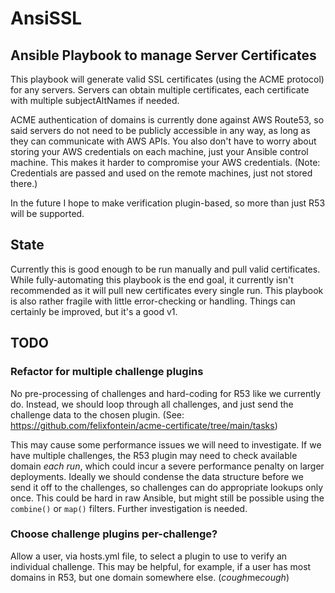 # AnsiSSL

## Ansible Playbook to manage Server Certificates
This playbook will generate valid SSL certificates (using the ACME protocol) for any servers.  Servers can obtain multiple certificates, each certificate with multiple subjectAltNames if needed.

ACME authentication of domains is currently done against AWS Route53, so said servers do not need to be publicly accessible in any way, as long as they can communicate with AWS APIs.  You also don't have to worry about storing your AWS credentials on each machine, just your Ansible control machine.  This makes it harder to compromise your AWS credentials.  (Note: Credentials are passed and used on the remote machines, just not stored there.)

In the future I hope to make verification plugin-based, so more than just R53 will be supported.


## State
Currently this is good enough to be run manually and pull valid certificates.  While fully-automating this playbook is the end goal, it currently isn't recommended as it will pull new certificates every single run.  This playbook is also rather fragile with little error-checking or handling.  Things can certainly be improved, but it's a good v1.


## TODO

### Refactor for multiple challenge plugins
No pre-processing of challenges and hard-coding for R53 like we currently do.  Instead, we should loop through all challenges, and just send the challenge data to the chosen plugin.  (See: https://github.com/felixfontein/acme-certificate/tree/main/tasks)

This may cause some performance issues we will need to investigate.  If we have multiple challenges, the R53 plugin may need to check available domain *each run*, which could incur a severe performance penalty on larger deployments.  Ideally we should condense the data structure before we send it off to the challenges, so challenges can do appropriate lookups only once.  This could be hard in raw Ansible, but might still be possible using the `combine()` or `map()` filters.  Further investigation is needed.

### Choose challenge plugins per-challenge?
Allow a user, via hosts.yml file, to select a plugin to use to verify an individual challenge.  This may be helpful, for example, if a user has most domains in R53, but one domain somewhere else.  (*cough*me*cough*)
